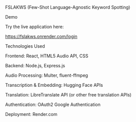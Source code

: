 FSLAKWS (Few-Shot Language-Agnostic Keyword Spotting)

Demo

Try the live application here:

https://fslakws.onrender.com/login

Technologies Used

Frontend: React, HTML5 Audio API, CSS

Backend: Node.js, Express.js

Audio Processing: Multer, fluent-ffmpeg

Transcription & Embedding: Hugging Face APIs

Translation: LibreTranslate API (or other free translation APIs)

Authentication: OAuth2 Google Authentication

Deployment: Render.com

